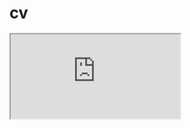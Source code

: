 # cv
<iframe src="https://www.w3schools.com" title="W3Schools Free Online Web Tutorials">
</iframe>
